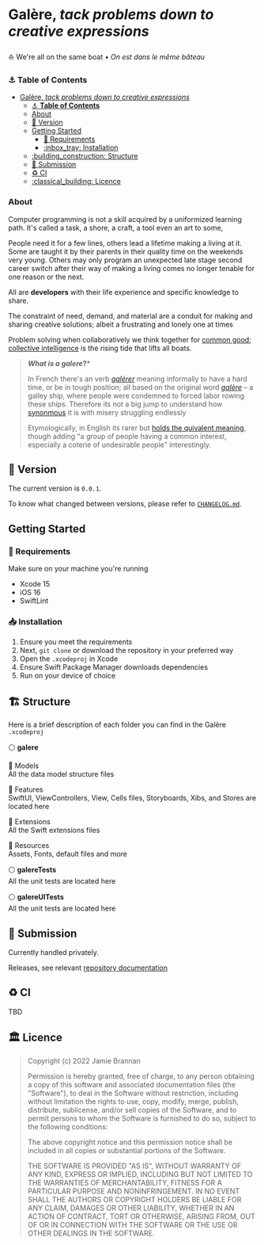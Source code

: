 # Galère, *tack problems down to creative expressions*

⛵️ We're all on the same boat • _On est dans le même bâteau_

### :anchor:  **Table of Contents**
- [Galère, *tack problems down to creative expressions*](#galère-tack-problems-down-to-creative-expressions)
    - [:anchor:  **Table of Contents**](#anchor--table-of-contents)
    - [About](#about)
  - [:ticket: Version](#ticket-version)
  - [Getting Started](#getting-started)
    - [:scroll: Requirements](#scroll-requirements)
    - [:inbox\_tray: Installation](#inbox_tray-installation)
  - [:building\_construction: Structure](#building_construction-structure)
  - [:apple: Submission](#apple-submission)
  - [:recycle: CI](#recycle-ci)
  - [:classical\_building: Licence](#classical_building-licence)

### About

Computer programming is not a skill acquired by a uniformized learning path. It's called a task, a shore, a craft, a tool even an art to some,

People need it for a few lines, others lead a lifetime making a living at it. Some are taught it by their parents in their quality time on the weekends very young. Others may only program an unexpected late stage second career switch after their way of making a living comes no longer tenable for one reason or the next.

All are **developers** with their life experience and specific knowledge to share.

The constraint of need, demand, and material are a conduit for making and sharing creative solutions; albeit a frustrating and lonely one at times

Problem solving when collaboratively we think together for [common good](https://en.wikipedia.org/wiki/Common_good); [collective intelligence](https://en.wikipedia.org/wiki/Collective_intelligence) is the rising tide that lifts all boats.

> ***What is a galere*?***
> 
> In French there's an verb [*galérer*](https://en.wiktionary.org/wiki/galérer#French) meaning informally to have a hard time, or be in tough position; all based on the original word [*galère*](https://en.wiktionary.org/wiki/galère) – a galley ship, where people were condemned to forced labor rowing these ships. Therefore its not a big jump to understand how [synonmous](https://fr.wiktionary.org/wiki/galère) it is with misery struggling endlessly
> 
> Etymologically, in English its rarer but [holds the quivalent meaning](https://en.wiktionary.org/wiki/galère), though adding "a group of people having a common interest, especially a coterie of undesirable people" interestingly.

## :ticket: Version

The current version is `0.0.1`.

To know what changed between versions, please refer to [`CHANGELOG.md`](CHANGELOG.md).

## Getting Started

### :scroll: Requirements

Make sure on your machine you're running 

* Xcode 15
* iOS 16
* SwiftLint

### :inbox_tray: Installation

1. Ensure you meet the requirements
2. Next, `git clone` or download the repository in your preferred way
3. Open the `.xcodeproj` in Xcode
4. Ensure Swift Package Manager downloads dependencies
5. Run on your device of choice

## :building_construction: Structure

Here is a brief description of each folder you can find in the Galère `.xcodeproj`

:white_circle: **galere**

:small_blue_diamond: Models  
All the data model structure files

:small_blue_diamond: Features  
SwiftUI, ViewControllers, View, Cells files, Storyboards, Xibs, and Stores are located here

:small_blue_diamond: Extensions  
All the Swift extensions files

:small_blue_diamond: Resources  
Assets, Fonts, default files and more  

:white_circle: **galereTests**   
All the unit tests are located here

:white_circle: **galereUITests**   
All the unit tests are located here

## :apple: Submission

Currently handled privately.

Releases, see relevant [repository documentation](RELEASE_PROCEDURE.MD)

## :recycle: CI

TBD

## :classical_building: Licence

> Copyright (c) 2022 Jamie Brannan
> 
> Permission is hereby granted, free of charge, to any person obtaining a copy
> of this software and associated documentation files (the "Software"), to deal
> in the Software without restriction, including without limitation the rights
> to use, copy, modify, merge, publish, distribute, sublicense, and/or sell
> copies of the Software, and to permit persons to whom the Software is
> furnished to do so, subject to the following conditions:
> 
> The above copyright notice and this permission notice shall be included in all
> copies or substantial portions of the Software.
> 
> THE SOFTWARE IS PROVIDED "AS IS", WITHOUT WARRANTY OF ANY KIND, EXPRESS OR
> IMPLIED, INCLUDING BUT NOT LIMITED TO THE WARRANTIES OF MERCHANTABILITY,
> FITNESS FOR A PARTICULAR PURPOSE AND NONINFRINGEMENT. IN NO EVENT SHALL THE
> AUTHORS OR COPYRIGHT HOLDERS BE LIABLE FOR ANY CLAIM, DAMAGES OR OTHER
> LIABILITY, WHETHER IN AN ACTION OF CONTRACT, TORT OR OTHERWISE, ARISING FROM,
> OUT OF OR IN CONNECTION WITH THE SOFTWARE OR THE USE OR OTHER DEALINGS IN THE
> SOFTWARE.
